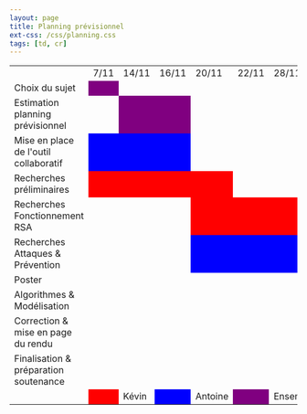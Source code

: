 ```yaml
---
layout: page
title: Planning prévisionnel
ext-css: /css/planning.css
tags: [td, cr]
---
```

<div class="nepasafficher">
<table class="planning">
<tr>
<td></td>
<td>7/11</td>
<td>14/11</td>
<td>16/11</td>
<td>20/11</td>
<td>22/11</td>
<td>28/11</td>
<td>4/12</td>
<td>5/12</td>
<td>13/12</td>
<td>18/12</td>
<td>7/01</td>
<td>8/01</td>
<td>9/01</td>
</tr>
<tr>
<td>Choix du sujet</td>
<td style="background-color:purple;"></td>
<td></td>
<td></td>
<td></td>
<td></td>
<td></td>
<td></td>
<td></td>
<td></td>
<td></td>
<td></td>
<td></td>
<td></td>
</tr>
<tr>
<td>Estimation planning prévisionnel</td>
<td></td>
<td style="background-color:purple;"></td>
<td style="background-color:purple;"></td>
<td></td>
<td></td>
<td></td>
<td></td>
<td></td>
<td></td>
<td></td>
<td></td>
<td></td>
<td></td>
</tr>
<tr>
<td>Mise en place de l'outil collaboratif</td>
<td style="background-color:blue;"></td>
<td style="background-color:blue;"></td>
<td style="background-color:blue;"></td>
<td></td>
<td></td>
<td></td>
<td></td>
<td></td>
<td></td>
<td></td>
<td></td>
<td></td>
<td></td>
</tr>
<tr>
<td>Recherches préliminaires</td>
<td style="background-color:red;"></td>
<td style="background-color:red;"></td>
<td style="background-color:red;"></td>
<td style="background-color:red;"></td>
<td></td>
<td></td>
<td></td>
<td></td>
<td></td>
<td></td>
<td></td>
<td></td>
<td></td>
</tr>
<tr>
<td>Recherches Fonctionnement RSA</td>
<td></td>
<td></td>
<td></td>
<td style="background-color:red;"></td>
<td style="background-color:red;"></td>
<td style="background-color:red;"></td>
<td style="background-color:red;"></td>
<td style="background-color:red;"></td>
<td style="background-color:red;"></td>
<td></td>
<td></td>
<td></td>
<td></td>
</tr>
</tr>
<td>Recherches Attaques & Prévention</td>
<td></td>
<td></td>
<td></td>
<td style="background-color:blue;"></td>
<td style="background-color:blue;"></td>
<td style="background-color:blue;"></td>
<td style="background-color:blue;"></td>
<td style="background-color:blue;"></td>
<td></td>
<td></td>
<td></td>
<td></td>
<td></td>
</tr>
<tr>
<td>Poster</td>                                       
<td></td>                                              
<td></td>                                               
<td></td>                                                
<td></td>                                                 
<td></td>                                                  
<td></td>                                                   
<td></td>                                                    
<td></td>                                                     
<td style="background-color:blue;"></td>                       
<td style="background-color:blue;"></td>                    
<td></td>                                                   
<td></td>                                                   
<td></td>                                                   
</tr>
<tr>
<td>Algorithmes & Modélisation</td>
<td></td>
<td></td>
<td></td>
<td></td>
<td></td>
<td></td>
<td></td>
<td></td>
<td></td>
<td style="background-color:red;"></td>
<td style="background-color:red;"></td>
<td></td>
<td></td>
</tr>
<tr>
<td>Correction & mise en page du rendu</td>
<td></td>
<td></td>
<td></td>
<td></td>
<td></td>
<td></td>
<td></td>
<td></td>
<td></td>
<td style="background-color:blue;"></td>
<td style="background-color:blue;"></td>
<td></td>
<td></td>
</tr>
<tr>
<td>Finalisation & préparation soutenance</td>
<td></td>
<td></td>
<td></td>
<td></td>
<td></td>
<td></td>
<td></td>
<td></td>
<td></td>
<td></td>
<td></td>
<td style="background-color:purple;"></td>
<td style="background-color:purple;"></td>
</tr>
<tr>
<td></td>
<td style="background-color:red;"></td>
<td>Kévin</td>
<td style="background-color:blue;"></td>
<td>Antoine</td>
<td style="background-color:purple;"></td>
<td>Ensemble</td>
<td></td>
<td></td>
<td></td>
<td></td>
<td></td>
<td></td>
<td></td>
</tr>
</table>
</div>
